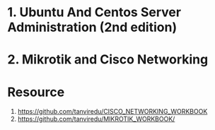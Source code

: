 # 1. Ubuntu And Centos Server Administration (2nd edition)
# 2. Mikrotik and Cisco Networking

# Resource
  1) https://github.com/tanviredu/CISCO_NETWORKING_WORKBOOK
  2) https://github.com/tanviredu/MIKROTIK_WORKBOOK/
